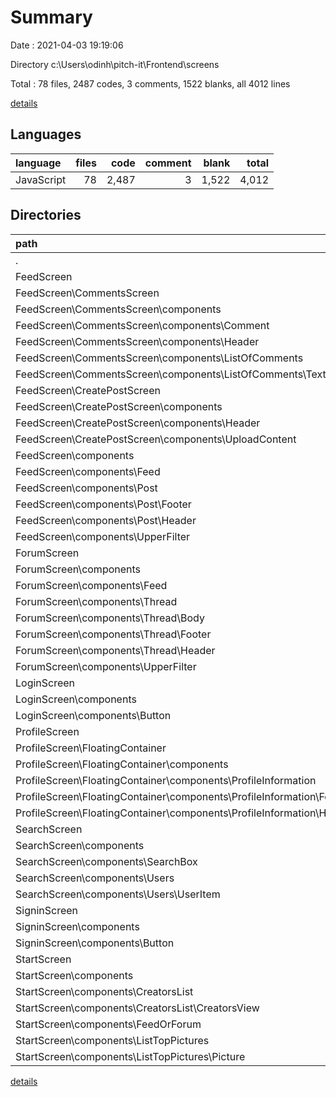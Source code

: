 # Summary

Date : 2021-04-03 19:19:06

Directory c:\Users\odinh\pitch-it\Frontend\screens

Total : 78 files,  2487 codes, 3 comments, 1522 blanks, all 4012 lines

[details](details.md)

## Languages
| language | files | code | comment | blank | total |
| :--- | ---: | ---: | ---: | ---: | ---: |
| JavaScript | 78 | 2,487 | 3 | 1,522 | 4,012 |

## Directories
| path | files | code | comment | blank | total |
| :--- | ---: | ---: | ---: | ---: | ---: |
| . | 78 | 2,487 | 3 | 1,522 | 4,012 |
| FeedScreen | 26 | 850 | 2 | 593 | 1,445 |
| FeedScreen\CommentsScreen | 8 | 195 | 1 | 123 | 319 |
| FeedScreen\CommentsScreen\components | 7 | 184 | 1 | 112 | 297 |
| FeedScreen\CommentsScreen\components\Comment | 1 | 16 | 0 | 10 | 26 |
| FeedScreen\CommentsScreen\components\Header | 2 | 40 | 0 | 28 | 68 |
| FeedScreen\CommentsScreen\components\ListOfComments | 4 | 128 | 1 | 74 | 203 |
| FeedScreen\CommentsScreen\components\ListOfComments\TextInputBottom | 2 | 51 | 0 | 28 | 79 |
| FeedScreen\CreatePostScreen | 5 | 140 | 0 | 103 | 243 |
| FeedScreen\CreatePostScreen\components | 4 | 125 | 0 | 86 | 211 |
| FeedScreen\CreatePostScreen\components\Header | 2 | 39 | 0 | 29 | 68 |
| FeedScreen\CreatePostScreen\components\UploadContent | 2 | 86 | 0 | 57 | 143 |
| FeedScreen\components | 11 | 435 | 1 | 321 | 757 |
| FeedScreen\components\Feed | 2 | 108 | 0 | 70 | 178 |
| FeedScreen\components\Post | 7 | 281 | 1 | 215 | 497 |
| FeedScreen\components\Post\Footer | 2 | 136 | 1 | 84 | 221 |
| FeedScreen\components\Post\Header | 2 | 56 | 0 | 55 | 111 |
| FeedScreen\components\UpperFilter | 2 | 46 | 0 | 36 | 82 |
| ForumScreen | 14 | 309 | 0 | 217 | 526 |
| ForumScreen\components | 12 | 252 | 0 | 188 | 440 |
| ForumScreen\components\Feed | 2 | 23 | 0 | 10 | 33 |
| ForumScreen\components\Thread | 8 | 184 | 0 | 142 | 326 |
| ForumScreen\components\Thread\Body | 2 | 43 | 0 | 37 | 80 |
| ForumScreen\components\Thread\Footer | 2 | 45 | 0 | 29 | 74 |
| ForumScreen\components\Thread\Header | 2 | 56 | 0 | 52 | 108 |
| ForumScreen\components\UpperFilter | 2 | 45 | 0 | 36 | 81 |
| LoginScreen | 4 | 108 | 0 | 41 | 149 |
| LoginScreen\components | 2 | 24 | 0 | 11 | 35 |
| LoginScreen\components\Button | 2 | 24 | 0 | 11 | 35 |
| ProfileScreen | 10 | 487 | 0 | 279 | 766 |
| ProfileScreen\FloatingContainer | 8 | 357 | 0 | 205 | 562 |
| ProfileScreen\FloatingContainer\components | 6 | 317 | 0 | 183 | 500 |
| ProfileScreen\FloatingContainer\components\ProfileInformation | 6 | 317 | 0 | 183 | 500 |
| ProfileScreen\FloatingContainer\components\ProfileInformation\Footer | 2 | 181 | 0 | 100 | 281 |
| ProfileScreen\FloatingContainer\components\ProfileInformation\Header | 2 | 113 | 0 | 67 | 180 |
| SearchScreen | 8 | 197 | 0 | 124 | 321 |
| SearchScreen\components | 6 | 123 | 0 | 83 | 206 |
| SearchScreen\components\SearchBox | 2 | 32 | 0 | 20 | 52 |
| SearchScreen\components\Users | 4 | 91 | 0 | 63 | 154 |
| SearchScreen\components\Users\UserItem | 2 | 62 | 0 | 42 | 104 |
| SigninScreen | 4 | 109 | 0 | 34 | 143 |
| SigninScreen\components | 2 | 24 | 0 | 12 | 36 |
| SigninScreen\components\Button | 2 | 24 | 0 | 12 | 36 |
| StartScreen | 12 | 427 | 1 | 234 | 662 |
| StartScreen\components | 10 | 334 | 1 | 182 | 517 |
| StartScreen\components\CreatorsList | 4 | 111 | 0 | 49 | 160 |
| StartScreen\components\CreatorsList\CreatorsView | 2 | 49 | 0 | 31 | 80 |
| StartScreen\components\FeedOrForum | 2 | 50 | 0 | 47 | 97 |
| StartScreen\components\ListTopPictures | 4 | 173 | 1 | 86 | 260 |
| StartScreen\components\ListTopPictures\Picture | 2 | 88 | 0 | 43 | 131 |

[details](details.md)